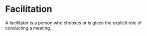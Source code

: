 # Facilitation


A facilitator is a person who chooses or is given the explicit role of
conducting a meeting.

